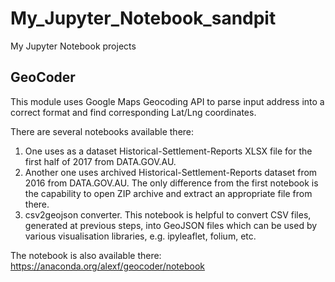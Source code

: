 # My_Jupyter_Notebook_sandpit
My Jupyter Notebook projects
## GeoCoder

This module uses Google Maps Geocoding API to parse input address into a correct format and find corresponding Lat/Lng coordinates.

There are several notebooks available there:
  1. One uses as a dataset Historical-Settlement-Reports XLSX file for the first half of 2017 from DATA.GOV.AU.
  2. Another one uses archived Historical-Settlement-Reports dataset from 2016 from DATA.GOV.AU. The only difference from the first notebook is the capability to open ZIP archive and extract an appropriate file from there.
  3. csv2geojson converter. This notebook is helpful to convert CSV files, generated at previous steps, into GeoJSON files which can be used by various visualisation libraries, e.g. ipyleaflet, folium, etc.

The notebook is also available there: https://anaconda.org/alexf/geocoder/notebook
